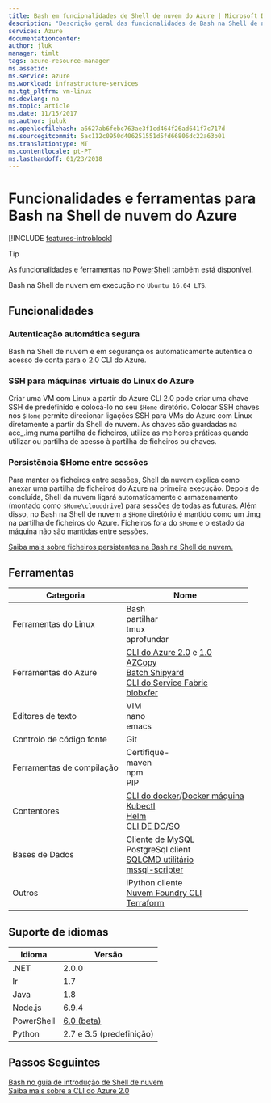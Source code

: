 ```yaml
---
title: Bash em funcionalidades de Shell de nuvem do Azure | Microsoft Docs
description: "Descrição geral das funcionalidades de Bash na Shell de nuvem do Azure"
services: Azure
documentationcenter: 
author: jluk
manager: timlt
tags: azure-resource-manager
ms.assetid: 
ms.service: azure
ms.workload: infrastructure-services
ms.tgt_pltfrm: vm-linux
ms.devlang: na
ms.topic: article
ms.date: 11/15/2017
ms.author: juluk
ms.openlocfilehash: a6627ab6febc763ae3f1cd464f26ad641f7c717d
ms.sourcegitcommit: 5ac112c0950d406251551d5fd66806dc22a63b01
ms.translationtype: MT
ms.contentlocale: pt-PT
ms.lasthandoff: 01/23/2018
---
```

# <a name="features--tools-for-bash-in-azure-cloud-shell"></a>Funcionalidades e ferramentas para Bash na Shell de nuvem do Azure

[!INCLUDE [features-introblock](../../includes/cloud-shell-features-introblock.md)]

> [!TIP]
> As funcionalidades e ferramentas no [PowerShell](features-powershell.md) também está disponível.

Bash na Shell de nuvem em execução no `Ubuntu 16.04 LTS`.

## <a name="features"></a>Funcionalidades

### <a name="secure-automatic-authentication"></a>Autenticação automática segura

Bash na Shell de nuvem e em segurança os automaticamente autentica o acesso de conta para o 2.0 CLI do Azure.

### <a name="ssh-into-azure-linux-virtual-machines"></a>SSH para máquinas virtuais do Linux do Azure

Criar uma VM com Linux a partir do Azure CLI 2.0 pode criar uma chave SSH de predefinido e colocá-lo no seu `$Home` diretório. Colocar SSH chaves nos `$Home` permite direcionar ligações SSH para VMs do Azure com Linux diretamente a partir da Shell de nuvem. As chaves são guardadas na acc_<user>.img numa partilha de ficheiros, utilize as melhores práticas quando utilizar ou partilha de acesso à partilha de ficheiros ou chaves.

### <a name="home-persistence-across-sessions"></a>Persistência $Home entre sessões

Para manter os ficheiros entre sessões, Shell da nuvem explica como anexar uma partilha de ficheiros do Azure na primeira execução.
Depois de concluída, Shell da nuvem ligará automaticamente o armazenamento (montado como `$Home\clouddrive`) para sessões de todas as futuras.
Além disso, no Bash na Shell de nuvem a `$Home` diretório é mantido como um .img na partilha de ficheiros do Azure.
Ficheiros fora do `$Home` e o estado da máquina não são mantidas entre sessões.

[Saiba mais sobre ficheiros persistentes na Bash na Shell de nuvem.](persisting-shell-storage.md)

## <a name="tools"></a>Ferramentas

|Categoria   |Nome   |
|---|---|
|Ferramentas do Linux            |Bash<br> partilhar<br> tmux<br> aprofundar<br>               |
|Ferramentas do Azure            |[CLI do Azure 2.0](https://github.com/Azure/azure-cli) e [1.0](https://github.com/Azure/azure-xplat-cli)<br> [AZCopy](https://docs.microsoft.com/azure/storage/storage-use-azcopy)<br> [Batch Shipyard](https://github.com/Azure/batch-shipyard) <br> [CLI do Service Fabric](https://docs.microsoft.com/azure/service-fabric/service-fabric-cli) <br> [blobxfer](https://github.com/Azure/blobxfer#blobxfer) |
|Editores de texto           |VIM<br> nano<br> emacs       |
|Controlo de código fonte         |Git                    |
|Ferramentas de compilação            |Certifique-<br> maven<br> npm<br> PIP         |
|Contentores             |[CLI do docker](https://github.com/docker/cli)/[Docker máquina](https://github.com/docker/machine)<br> [Kubectl](https://kubernetes.io/docs/user-guide/kubectl-overview/)<br> [Helm](https://github.com/kubernetes/helm)<br> [CLI DE DC/SO](https://github.com/dcos/dcos-cli)         |
|Bases de Dados              |Cliente de MySQL<br> PostgreSql client<br> [SQLCMD utilitário](https://docs.microsoft.com/sql/tools/sqlcmd-utility)<br> [mssql-scripter](https://github.com/Microsoft/sql-xplat-cli) |
|Outros                  |iPython cliente<br> [Nuvem Foundry CLI](https://github.com/cloudfoundry/cli)<br> [Terraform](https://www.terraform.io/docs/providers/azurerm/) |

## <a name="language-support"></a>Suporte de idiomas

|Idioma   |Versão   |
|---|---|
|.NET       |2.0.0       |
|Ir         |1.7        |
|Java       |1.8        |
|Node.js    |6.9.4      |
|PowerShell |[6.0 (beta)](https://github.com/PowerShell/powershell/releases)       |
|Python     |2.7 e 3.5 (predefinição)|

## <a name="next-steps"></a>Passos Seguintes
[Bash no guia de introdução de Shell de nuvem](quickstart.md) <br>
[Saiba mais sobre a CLI do Azure 2.0](https://docs.microsoft.com/cli/azure/)
